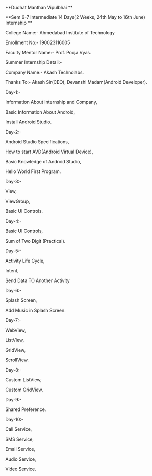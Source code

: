 **Dudhat Manthan Vipulbhai **

**Sem 6-7 Intermediate 14 Days(2 Weeks, 24th May to 16th June) Internship **

College Name:- Ahmedabad Institute of Technology

Enrollment No:- 190023116005

Faculty Mentor Name:- Prof. Pooja Vyas.

Summer Internship Detail:-

Company Name:- Akash Technolabs.

Thanks To:- Akash Sir(CEO), Devanshi Madam(Android Developer).

Day-1:-

Information About Internship and Company,

Basic Information About Android,

Install Android Studio.

Day-2:-

Android Studio Specifications,

How to start AVD(Android Virtual Device),

Basic Knowledge of Android Studio,

Hello World First Program.

Day-3:-

View,

ViewGroup,

Basic UI Controls.

Day-4:-

Basic UI Controls,

Sum of Two Digit (Practical).

Day-5:-

Activity Life Cycle,

Intent,

Send Data TO Another Activity

Day-6:-

Splash Screen,

Add Music in Splash Screen.

Day-7:-

WebView,

ListView,

GridView,

ScrollView.

Day-8:-

Custom ListView,

Custom GridView.

Day-9:-

Shared Preference.

Day-10:-

Call Service,

SMS Service,

Email Service,

Audio Service,

Video Service.
